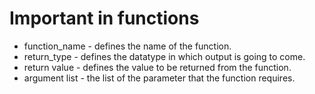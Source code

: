 # Important in functions

*  function_name -  defines the name of the function.
*  return_type   -  defines the datatype in which output is going to come.
*  return value  -  defines the value to be returned from the function.
*  argument list  - the list of the parameter that the function requires.
